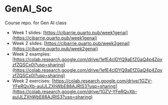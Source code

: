 # GenAI_Soc
Course repo. for Gen AI class

- Week 1 slides: [https://cjbarrie.quarto.pub/week1genai](https://cjbarrie.quarto.pub/week1genai)
- Week 2 slides: [https://cjbarrie.quarto.pub/week2genai](https://cjbarrie.quarto.pub/week2genai)
- Week 2 examples: [https://colab.research.google.com/drive/1efE4clDYQ9aEfZGaQ4p4ZpyzfZQSCx0i?usp=sharing](https://colab.research.google.com/drive/1efE4clDYQ9aEfZGaQ4p4ZpyzfZQSCx0i?usp=sharing)
- Week 2 exercises: [https://colab.research.google.com/drive/1GZV-YFeRQvXb-auIJLZXhWbE88AJRIS3?usp=sharing](https://colab.research.google.com/drive/1GZV-YFeRQvXb-auIJLZXhWbE88AJRIS3?usp=sharing)